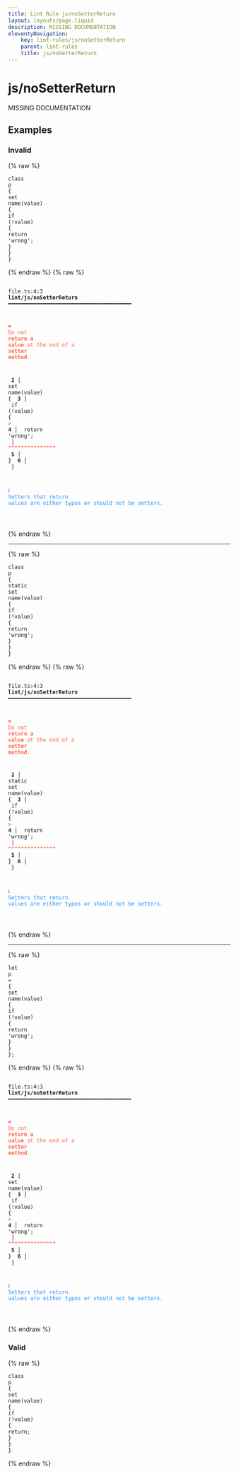 ```yaml
---
title: Lint Rule js/noSetterReturn
layout: layouts/page.liquid
description: MISSING DOCUMENTATION
eleventyNavigation:
	key: lint-rules/js/noSetterReturn
	parent: lint-rules
	title: js/noSetterReturn
---
```


# js/noSetterReturn

MISSING DOCUMENTATION

<!-- EVERYTHING BELOW IS AUTOGENERATED. SEE SCRIPTS FOLDER FOR UPDATE SCRIPTS hash(985e4f8e01ce5930d446d3ab35c6d24aca1f8370) -->

## Examples
### Invalid
{% raw %}<pre class="language-text"><code class="language-text"><span class="token keyword">class</span> <span class="token variable">p</span> <span class="token punctuation">{</span>
	<span class="token variable">set</span> <span class="token variable">name</span><span class="token punctuation">(</span><span class="token variable">value</span><span class="token punctuation">)</span> <span class="token punctuation">{</span>
		<span class="token keyword">if</span> <span class="token punctuation">(</span><span class="token operator">!</span><span class="token variable">value</span><span class="token punctuation">)</span> <span class="token punctuation">{</span>
			<span class="token keyword">return</span> <span class="token string">&apos;wrong&apos;</span><span class="token punctuation">;</span>
		<span class="token punctuation">}</span>
	<span class="token punctuation">}</span>
<span class="token punctuation">}</span></code></pre>{% endraw %}
{% raw %}<pre class="language-text"><code class="language-text">
 <span style="text-decoration-style: dotted;">file.ts:4:3</span> <strong>lint/js/noSetterReturn</strong> ━━━━━━━━━━━━━━━━━━━━━━━━━━━━━━━━━━━━━━━

  <strong><span style="color: Tomato;">✖ </span></strong><span style="color: Tomato;">Do not </span><span style="color: Tomato;"><strong>return a value</strong></span><span style="color: Tomato;"> at the end of a </span><span style="color: Tomato;"><strong>setter method</strong></span><span style="color: Tomato;">.</span>

  <strong>  2</strong><strong> │ </strong>  <span class="token variable">set</span> <span class="token variable">name</span><span class="token punctuation">(</span><span class="token variable">value</span><span class="token punctuation">)</span> <span class="token punctuation">{</span>
  <strong>  3</strong><strong> │ </strong>    <span class="token keyword">if</span> <span class="token punctuation">(</span><span class="token operator">!</span><span class="token variable">value</span><span class="token punctuation">)</span> <span class="token punctuation">{</span>
  <strong><span style="color: Tomato;">&gt;</span></strong><strong> 4</strong><strong> │ </strong>      <span class="token keyword">return</span> <span class="token string">&apos;wrong&apos;</span><span class="token punctuation">;</span>
     <strong> │ </strong>      <span style="color: Tomato;"><strong>^</strong></span><span style="color: Tomato;"><strong>^</strong></span><span style="color: Tomato;"><strong>^</strong></span><span style="color: Tomato;"><strong>^</strong></span><span style="color: Tomato;"><strong>^</strong></span><span style="color: Tomato;"><strong>^</strong></span><span style="color: Tomato;"><strong>^</strong></span><span style="color: Tomato;"><strong>^</strong></span><span style="color: Tomato;"><strong>^</strong></span><span style="color: Tomato;"><strong>^</strong></span><span style="color: Tomato;"><strong>^</strong></span><span style="color: Tomato;"><strong>^</strong></span><span style="color: Tomato;"><strong>^</strong></span><span style="color: Tomato;"><strong>^</strong></span><span style="color: Tomato;"><strong>^</strong></span>
  <strong>  5</strong><strong> │ </strong>    <span class="token punctuation">}</span>
  <strong>  6</strong><strong> │ </strong>  <span class="token punctuation">}</span>

  <strong><span style="color: DodgerBlue;">ℹ </span></strong><span style="color: DodgerBlue;">Setters that return values are either typos or should not be setters.</span>

</code></pre>{% endraw %}

---------------

{% raw %}<pre class="language-text"><code class="language-text"><span class="token keyword">class</span> <span class="token variable">p</span> <span class="token punctuation">{</span>
	<span class="token variable">static</span> <span class="token variable">set</span> <span class="token variable">name</span><span class="token punctuation">(</span><span class="token variable">value</span><span class="token punctuation">)</span> <span class="token punctuation">{</span>
		<span class="token keyword">if</span> <span class="token punctuation">(</span><span class="token operator">!</span><span class="token variable">value</span><span class="token punctuation">)</span> <span class="token punctuation">{</span>
			<span class="token keyword">return</span> <span class="token string">&apos;wrong&apos;</span><span class="token punctuation">;</span>
		<span class="token punctuation">}</span>
	<span class="token punctuation">}</span>
<span class="token punctuation">}</span></code></pre>{% endraw %}
{% raw %}<pre class="language-text"><code class="language-text">
 <span style="text-decoration-style: dotted;">file.ts:4:3</span> <strong>lint/js/noSetterReturn</strong> ━━━━━━━━━━━━━━━━━━━━━━━━━━━━━━━━━━━━━━━

  <strong><span style="color: Tomato;">✖ </span></strong><span style="color: Tomato;">Do not </span><span style="color: Tomato;"><strong>return a value</strong></span><span style="color: Tomato;"> at the end of a </span><span style="color: Tomato;"><strong>setter method</strong></span><span style="color: Tomato;">.</span>

  <strong>  2</strong><strong> │ </strong>  <span class="token variable">static</span> <span class="token variable">set</span> <span class="token variable">name</span><span class="token punctuation">(</span><span class="token variable">value</span><span class="token punctuation">)</span> <span class="token punctuation">{</span>
  <strong>  3</strong><strong> │ </strong>    <span class="token keyword">if</span> <span class="token punctuation">(</span><span class="token operator">!</span><span class="token variable">value</span><span class="token punctuation">)</span> <span class="token punctuation">{</span>
  <strong><span style="color: Tomato;">&gt;</span></strong><strong> 4</strong><strong> │ </strong>      <span class="token keyword">return</span> <span class="token string">&apos;wrong&apos;</span><span class="token punctuation">;</span>
     <strong> │ </strong>      <span style="color: Tomato;"><strong>^</strong></span><span style="color: Tomato;"><strong>^</strong></span><span style="color: Tomato;"><strong>^</strong></span><span style="color: Tomato;"><strong>^</strong></span><span style="color: Tomato;"><strong>^</strong></span><span style="color: Tomato;"><strong>^</strong></span><span style="color: Tomato;"><strong>^</strong></span><span style="color: Tomato;"><strong>^</strong></span><span style="color: Tomato;"><strong>^</strong></span><span style="color: Tomato;"><strong>^</strong></span><span style="color: Tomato;"><strong>^</strong></span><span style="color: Tomato;"><strong>^</strong></span><span style="color: Tomato;"><strong>^</strong></span><span style="color: Tomato;"><strong>^</strong></span><span style="color: Tomato;"><strong>^</strong></span>
  <strong>  5</strong><strong> │ </strong>    <span class="token punctuation">}</span>
  <strong>  6</strong><strong> │ </strong>  <span class="token punctuation">}</span>

  <strong><span style="color: DodgerBlue;">ℹ </span></strong><span style="color: DodgerBlue;">Setters that return values are either typos or should not be setters.</span>

</code></pre>{% endraw %}

---------------

{% raw %}<pre class="language-text"><code class="language-text"><span class="token keyword">let</span> <span class="token variable">p</span> <span class="token operator">=</span> <span class="token punctuation">{</span>
	<span class="token variable">set</span> <span class="token variable">name</span><span class="token punctuation">(</span><span class="token variable">value</span><span class="token punctuation">)</span> <span class="token punctuation">{</span>
		<span class="token keyword">if</span> <span class="token punctuation">(</span><span class="token operator">!</span><span class="token variable">value</span><span class="token punctuation">)</span> <span class="token punctuation">{</span>
			<span class="token keyword">return</span> <span class="token string">&apos;wrong&apos;</span><span class="token punctuation">;</span>
		<span class="token punctuation">}</span>
	<span class="token punctuation">}</span>
<span class="token punctuation">}</span><span class="token punctuation">;</span></code></pre>{% endraw %}
{% raw %}<pre class="language-text"><code class="language-text">
 <span style="text-decoration-style: dotted;">file.ts:4:3</span> <strong>lint/js/noSetterReturn</strong> ━━━━━━━━━━━━━━━━━━━━━━━━━━━━━━━━━━━━━━━

  <strong><span style="color: Tomato;">✖ </span></strong><span style="color: Tomato;">Do not </span><span style="color: Tomato;"><strong>return a value</strong></span><span style="color: Tomato;"> at the end of a </span><span style="color: Tomato;"><strong>setter method</strong></span><span style="color: Tomato;">.</span>

  <strong>  2</strong><strong> │ </strong>  <span class="token variable">set</span> <span class="token variable">name</span><span class="token punctuation">(</span><span class="token variable">value</span><span class="token punctuation">)</span> <span class="token punctuation">{</span>
  <strong>  3</strong><strong> │ </strong>    <span class="token keyword">if</span> <span class="token punctuation">(</span><span class="token operator">!</span><span class="token variable">value</span><span class="token punctuation">)</span> <span class="token punctuation">{</span>
  <strong><span style="color: Tomato;">&gt;</span></strong><strong> 4</strong><strong> │ </strong>      <span class="token keyword">return</span> <span class="token string">&apos;wrong&apos;</span><span class="token punctuation">;</span>
     <strong> │ </strong>      <span style="color: Tomato;"><strong>^</strong></span><span style="color: Tomato;"><strong>^</strong></span><span style="color: Tomato;"><strong>^</strong></span><span style="color: Tomato;"><strong>^</strong></span><span style="color: Tomato;"><strong>^</strong></span><span style="color: Tomato;"><strong>^</strong></span><span style="color: Tomato;"><strong>^</strong></span><span style="color: Tomato;"><strong>^</strong></span><span style="color: Tomato;"><strong>^</strong></span><span style="color: Tomato;"><strong>^</strong></span><span style="color: Tomato;"><strong>^</strong></span><span style="color: Tomato;"><strong>^</strong></span><span style="color: Tomato;"><strong>^</strong></span><span style="color: Tomato;"><strong>^</strong></span><span style="color: Tomato;"><strong>^</strong></span>
  <strong>  5</strong><strong> │ </strong>    <span class="token punctuation">}</span>
  <strong>  6</strong><strong> │ </strong>  <span class="token punctuation">}</span>

  <strong><span style="color: DodgerBlue;">ℹ </span></strong><span style="color: DodgerBlue;">Setters that return values are either typos or should not be setters.</span>

</code></pre>{% endraw %}
### Valid
{% raw %}<pre class="language-text"><code class="language-text"><span class="token keyword">class</span> <span class="token variable">p</span> <span class="token punctuation">{</span>
	<span class="token variable">set</span> <span class="token variable">name</span><span class="token punctuation">(</span><span class="token variable">value</span><span class="token punctuation">)</span> <span class="token punctuation">{</span>
		<span class="token keyword">if</span> <span class="token punctuation">(</span><span class="token operator">!</span><span class="token variable">value</span><span class="token punctuation">)</span> <span class="token punctuation">{</span>
			<span class="token keyword">return</span><span class="token punctuation">;</span>
		<span class="token punctuation">}</span>
	<span class="token punctuation">}</span>
<span class="token punctuation">}</span></code></pre>{% endraw %}
